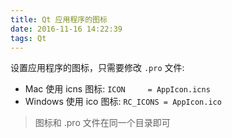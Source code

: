 ```yaml
---
title: Qt 应用程序的图标
date: 2016-11-16 14:22:39
tags: Qt
---
```

设置应用程序的图标，只需要修改 `.pro` 文件:

* Mac 使用 icns 图标: `ICON     = AppIcon.icns`
* Windows 使用 ico 图标: `RC_ICONS = AppIcon.ico`

> 图标和 .pro 文件在同一个目录即可
